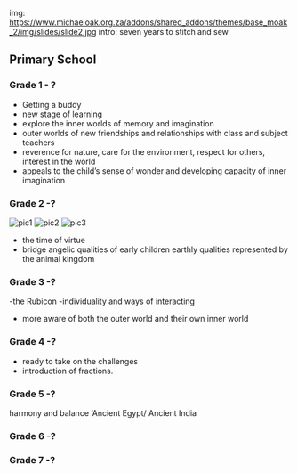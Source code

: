 img: https://www.michaeloak.org.za/addons/shared_addons/themes/base_moak_2/img/slides/slide2.jpg
intro: seven years to stitch and sew

## Primary School 


### Grade 1 - ?
- Getting a buddy
- new stage of learning
- explore the inner worlds of memory and imagination
- outer worlds of new friendships and relationships with class and subject teachers
- reverence for nature, care for the environment, respect for others, interest in the world 
- appeals to the child’s sense of wonder and developing capacity of inner imagination

### Grade 2 -?

![pic1](https://www.michaeloak.org.za/files/thumb/8f224530785203d/90/90)
![pic2](https://www.michaeloak.org.za/files/thumb/39539f4f7d530c9/90/90)
![pic3](https://www.michaeloak.org.za/files/thumb/805249990481b39/90/90)
- the time of virtue
- bridge angelic qualities of early children earthly qualities represented by the animal kingdom

### Grade 3 -?
-the Rubicon
-individuality and ways of interacting 
- more aware of both the outer world and their own inner world

### Grade 4 -?
- ready to take on the challenges
-  introduction of fractions.

### Grade 5 -?
harmony and balance
‘Ancient Egypt/ Ancient India

### Grade 6 -?

### Grade 7 -?


